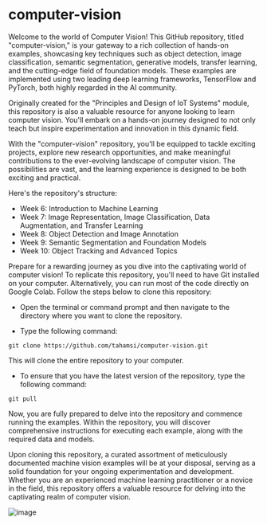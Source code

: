 # computer-vision

Welcome to the world of Computer Vision! This GitHub repository, titled "computer-vision," is your gateway to a rich collection of hands-on examples, showcasing key techniques such as object detection, image classification, semantic segmentation, generative models, transfer learning, and the cutting-edge field of foundation models. These examples are implemented using two leading deep learning frameworks, TensorFlow and PyTorch, both highly regarded in the AI community.

Originally created for the "Principles and Design of IoT Systems" module, this repository is also a valuable resource for anyone looking to learn computer vision. You'll embark on a hands-on journey designed to not only teach but inspire experimentation and innovation in this dynamic field.

With the "computer-vision" repository, you'll be equipped to tackle exciting projects, explore new research opportunities, and make meaningful contributions to the ever-evolving landscape of computer vision. The possibilities are vast, and the learning experience is designed to be both exciting and practical.

Here's the repository's structure:

* Week 6: Introduction to Machine Learning
* Week 7: Image Representation, Image Classification, Data Augmentation, and Transfer Learning 
* Week 8: Object Detection and Image Annotation
* Week 9: Semantic Segmentation and Foundation Models
* Week 10: Object Tracking and Advanced Topics

Prepare for a rewarding journey as you dive into the captivating world of computer vision!
To replicate this repository, you'll need to have Git installed on your computer. Alternatively, you can run most of the code directly on Google Colab. Follow the steps below to clone this repository:

* Open the terminal or command prompt and then navigate to the directory where you want to clone the repository.

* Type the following command:

```console
git clone https://github.com/tahamsi/computer-vision.git
```
This will clone the entire repository to your computer.

* To ensure that you have the latest version of the repository, type the following command:

```console
git pull
```
Now, you are fully prepared to delve into the repository and commence running the examples. Within the repository, you will discover comprehensive instructions for executing each example, along with the required data and models.

Upon cloning this repository, a curated assortment of meticulously documented machine vision examples will be at your disposal, serving as a solid foundation for your ongoing experimentation and development. Whether you are an experienced machine learning practitioner or a novice in the field, this repository offers a valuable resource for delving into the captivating realm of computer vision.

![image](https://github.com/tahamsi/Deep-Learning/assets/11609676/95cf4385-4f64-4de8-a7e3-98e7f61a6cd5)
